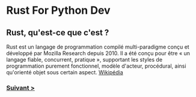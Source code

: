 # Rust For Python Dev

## Rust, qu'est-ce que c'est ?
Rust est un langage de programmation compilé multi-paradigme conçu et développé par Mozilla Research depuis 2010. Il a
été conçu pour être « un langage fiable, concurrent, pratique », supportant les styles de programmation purement
fonctionnel, modèle d'acteur, procédural, ainsi qu'orienté objet sous certain aspect.
[Wikipédia](https://fr.wikipedia.org/wiki/Rust_(langage))

### [Suivant >](./1-WhyUseRust.md)